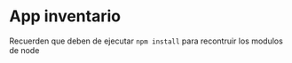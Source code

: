 # App inventario

Recuerden que deben de ejecutar  ```npm install``` para recontruir los modulos de node